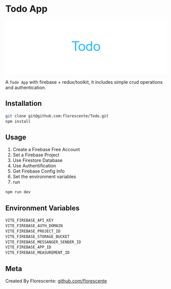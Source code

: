# Todo App

![Banner](/public/Todo.png?raw=true)

A `Todo App` with firebase + redux/toolkit, it includes simple crud operations and authentication.

## Installation

```sh
git clone git@github.com:florescente/Todo.git
npm install
```

## Usage

1. Create a Firebase Free Account
2. Set a Firebase Project
3. Use Firestore Database
4. Use Authentification
5. Get Firebase Config Info
6. Set the environment variables
7. run

```sh
npm run dev
```

## Environment Variables

```bash
VITE_FIREBASE_API_KEY
VITE_FIREBASE_AUTH_DOMAIN
VITE_FIREBASE_PROJECT_ID
VITE_FIREBASE_STORAGE_BUCKET
VITE_FIREBASE_MESSANGER_SENDER_ID
VITE_FIREBASE_APP_ID
VITE_FIREBASE_MEASUREMENT_ID
```

## Meta

Created By Florescente:
[github.com/florescente](https://github.com/florescente)
